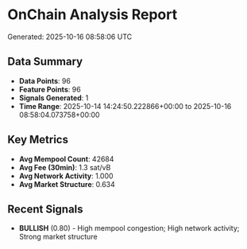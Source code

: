 # OnChain Analysis Report
Generated: 2025-10-16 08:58:06 UTC

## Data Summary
- **Data Points**: 96
- **Feature Points**: 96
- **Signals Generated**: 1
- **Time Range**: 2025-10-14 14:24:50.222866+00:00 to 2025-10-16 08:58:04.073758+00:00

## Key Metrics
- **Avg Mempool Count**: 42684
- **Avg Fee (30min)**: 1.3 sat/vB
- **Avg Network Activity**: 1.000
- **Avg Market Structure**: 0.634

## Recent Signals
- **BULLISH** (0.80) - High mempool congestion; High network activity; Strong market structure

